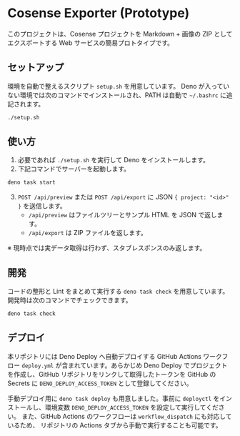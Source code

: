 # Cosense Exporter (Prototype)

このプロジェクトは、Cosense プロジェクトを Markdown + 画像の ZIP
としてエクスポートする Web サービスの簡易プロトタイプです。

## セットアップ

環境を自動で整えるスクリプト `setup.sh` を用意しています。 Deno
が入っていない環境では次のコマンドでインストールされ、PATH は自動で `~/.bashrc`
に追記されます。

```bash
./setup.sh
```

## 使い方

1. 必要であれば `./setup.sh` を実行して Deno をインストールします。
2. 下記コマンドでサーバーを起動します。

```bash
deno task start
```

3. `POST /api/preview` または `POST /api/export` に JSON `{ project: "<id>" }`
   を送信します。
   - `/api/preview` はファイルツリーとサンプル HTML を JSON で返します。
   - `/api/export` は ZIP ファイルを返します。

※ 現時点では実データ取得は行わず、スタブレスポンスのみ返します。

## 開発

コードの整形と Lint をまとめて実行する `deno task check` を用意しています。
開発時は次のコマンドでチェックできます。

```bash
deno task check
```

## デプロイ

本リポジトリには Deno Deploy へ自動デプロイする GitHub Actions ワークフロー
`deploy.yml` が含まれています。あらかじめ Deno Deploy
でプロジェクトを作成し、GitHub リポジトリをリンクして取得したトークンを GitHub
の Secrets に `DENO_DEPLOY_ACCESS_TOKEN` として登録してください。

手動デプロイ用に `deno task deploy` も用意しました。事前に `deployctl`
をインストールし、環境変数 `DENO_DEPLOY_ACCESS_TOKEN`
を設定して実行してください。 また、GitHub Actions のワークフローは
`workflow_dispatch` にも対応しているため、 リポジトリの Actions
タブから手動で実行することも可能です。
